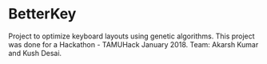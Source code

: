 # BetterKey
Project to optimize keyboard layouts using genetic algorithms. This project was done for a Hackathon - TAMUHack January 2018. Team: Akarsh Kumar and Kush Desai.
